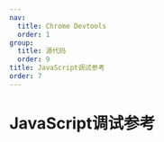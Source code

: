 ```yaml
---
nav:
  title: Chrome Devtools
  order: 1
group:
  title: 源代码
  order: 9
title: JavaScript调试参考
order: 7
---
```

<h1>JavaScript调试参考</h1>